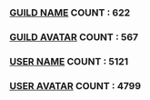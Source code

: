 ### [GUILD NAME](https://raw.githubusercontent.com/hadiazt/Name-PictureList/main/GUILD/GUILD_NAME.txt) COUNT : 622

### [GUILD AVATAR](https://raw.githubusercontent.com/hadiazt/Name-PictureList/main/GUILD/GUILD_AVATAR.txt) COUNT : 567

### [USER NAME](https://raw.githubusercontent.com/hadiazt/Name-PictureList/main/USERS/USER_NAME.txt) COUNT : 5121

### [USER AVATAR](https://raw.githubusercontent.com/hadiazt/Name-PictureList/main/USERS/USER_AVATAR.txt) COUNT : 4799 

